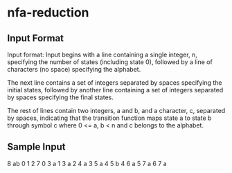 nfa-reduction
=============

Input Format
-------------

Input format: Input begins with a line containing a single integer, n, specifying the number of states (including state 0), followed by a line of characters (no space) specifying the alphabet.

The next line contains a set of integers separated by spaces specifying the initial states, followed by another line containing a set of integers separated by spaces specifying the final states.

The rest of lines contain two integers, a and b, and a character, c, separated by spaces, indicating that the transition function maps state a to state b through symbol c where 0 <= a, b < n and c belongs to the alphabet.

Sample Input
-------------

8
ab
0 1 2
7
0 3 a
1 3 a
2 4 a
3 5 a
4 5 b
4 6 a
5 7 a
6 7 a

